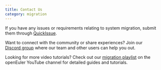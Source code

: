 ```yaml
---
title: Contact Us
category: migration
---
```


If you have any issues or requirements relating to system migration, submit them through [QuickIssue](https://quickissue.openeuler.org/en/new-issues/).

Want to connect with the community or share experiences? Join our [Discord group](https://discord.gg/aTWFCCgsGB) where our team and other users can help you out.

Looking for more video tutorials? Check out our [migration playlist](https://www.youtube.com/@openeuler/playlists) on the openEuler YouTube channel for detailed guides and tutorials.



<style lang = "scss" scoped>
    .contact {
        display: flex;
        margin-top: var(--e-spacing-h2);
        @media screen and (max-width: 768px) {
            flex-direction: column;
            justify-content: center;
            align-items: center;
            margin-top: var(--e-spacing-h4);
        }
        .official{
            margin-right: 100px;
            @media screen and (max-width: 768px) {
                margin-right: 0;
                margin-bottom: var(--e-spacing-h4);
            }
        }
        img {
            max-width: 200px;
            width: 100%;
        }
        p {
            font-size: var(--e-font-size-h6);
            font-weight: 400;
            color: var(--e-color-text1);
            line-height: var(--e-line-height-h6);
            text-align: center;
            margin-top: var(--e-spacing-h5);
        }
    }
</style>
